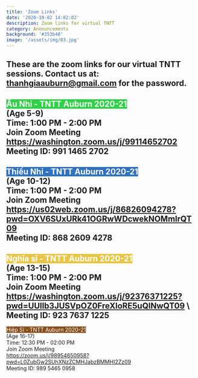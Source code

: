 ```yaml
---
title: 'Zoom Links'
date: '2020-10-02 14:02:02'
description: Zoom links for virtual TNTT
category: Announcements
background: '#353b48'
image: '/assets/img/03.jpg'
---
```


These are the zoom links for our virtual TNTT sessions. Contact us at: [thanhgiaauburn@gmail.com](mailto:thanhgiaauburn@gmail.com)
for the password.
---

<span class="p-2" style="color:white; background-color:#32d14a">Ấu Nhi - TNTT Auburn 2020-21</span> \
(Age 5-9) \
Time: 1:00 PM - 2:00 PM \
Join Zoom Meeting \
https://washington.zoom.us/j/99114652702 \
Meeting ID: 991 1465 2702
------------------------------
<span class="p-2" style="color:white; background-color:#3272bf">Thiếu Nhi - TNTT Auburn 2020-21</span> \
(Age 10-12) \
Time: 1:00 PM - 2:00 PM \
Join Zoom Meeting \
https://us02web.zoom.us/j/86826094278?pwd=OXV6SUxURk41OGRwWDcwekNOMmlrQT09 \
Meeting ID: 868 2609 4278
------------------------------
<span class="p-2" style="color:white; background-color:#e6c647">Nghĩa sĩ - TNTT Auburn 2020-21</span> \
(Age 13-15) \
Time: 1:00 PM - 2:00 PM \
Join Zoom Meeting \
https://washington.zoom.us/j/92376371225?pwd=UUlIb3JUSVpOZ0FreXloRE5uQlNwQT09 \  
Meeting ID: 923 7637 1225
------------------------------
<span class="p-2" style="color:white; background-color:#874f1e">Hiệp Sĩ - TNTT Auburn 2020-21</span> \
(Age 16-17) \
Time: 12:30 PM - 02:00 PM \
Join Zoom Meeting \
https://zoom.us/j/98954650958?pwd=L0ZubGw2SUhXNzZCMHJabzBMMHI2Zz09 \
Meeting ID: 989 5465 0958